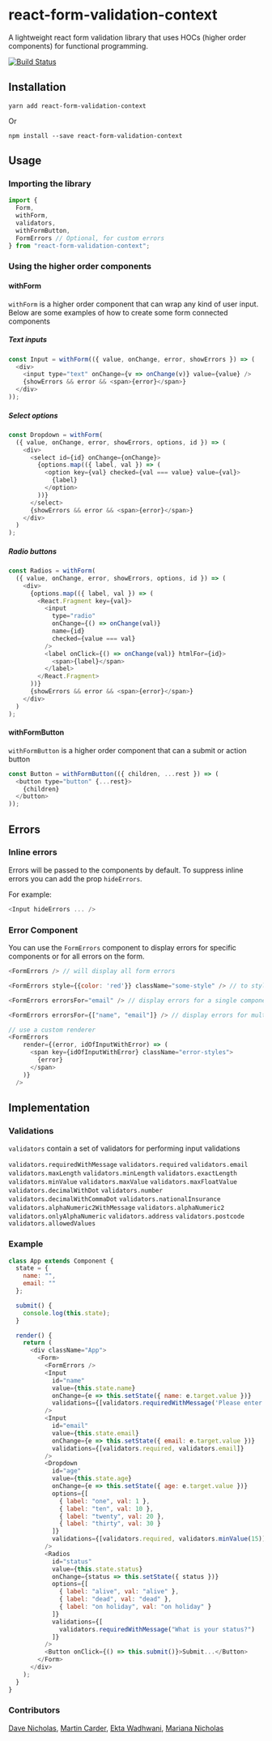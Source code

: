 # react-form-validation-context

A lightweight react form validation library that uses HOCs (higher order components) for functional programming.

[![Build Status](https://travis-ci.org/dave-nicholas/react-form-validation-context.svg?branch=master)](https://travis-ci.org/dave-nicholas/react-form-validation-context)

## Installation

```
yarn add react-form-validation-context
```

Or 

```
npm install --save react-form-validation-context
```

## Usage

### Importing the library

```javascript 
import {
  Form,
  withForm,
  validators,
  withFormButton,
  FormErrors // Optional, for custom errors
} from "react-form-validation-context";
```

### Using the higher order components

#### withForm

`withForm` is a higher order component that can wrap any kind of user input.
Below are some examples of how to create some form connected components

##### Text inputs

```javascript
const Input = withForm(({ value, onChange, error, showErrors }) => (
  <div>
    <input type="text" onChange={v => onChange(v)} value={value} />
    {showErrors && error && <span>{error}</span>}
  </div>
));
```

##### Select options

```javascript
const Dropdown = withForm(
  ({ value, onChange, error, showErrors, options, id }) => (
    <div>
      <select id={id} onChange={onChange}>
        {options.map(({ label, val }) => (
          <option key={val} checked={val === value} value={val}>
            {label}
          </option>
        ))}
      </select>
      {showErrors && error && <span>{error}</span>}
    </div>
  )
);
```

##### Radio buttons

```javascript
const Radios = withForm(
  ({ value, onChange, error, showErrors, options, id }) => (
    <div>
      {options.map(({ label, val }) => (
        <React.Fragment key={val}>
          <input
            type="radio"
            onChange={() => onChange(val)}
            name={id}
            checked={value === val}
          />
          <label onClick={() => onChange(val)} htmlFor={id}>
            <span>{label}</span>
          </label>
        </React.Fragment>
      ))}
      {showErrors && error && <span>{error}</span>}
    </div>
  )
);
```


#### withFormButton

`withFormButton` is a higher order component that can a submit or action button

```javascript
const Button = withFormButton(({ children, ...rest }) => (
  <button type="button" {...rest}>
    {children}
  </button>
));
```

## Errors

### Inline errors

Errors will be passed to the components by default.
To suppress inline errors you can add the prop `hideErrors`.

For example: 

```Javascript
<Input hideErrors ... />
```

### Error Component

You can use the `FormErrors` component to display errors for specific components or for all errors on the form.

```javascript
<FormErrors /> // will display all form errors

<FormErrors style={{color: 'red'}} className="some-style" /> // to style errors you may pass props

<FormErrors errorsFor="email" /> // display errors for a single component

<FormErrors errorsFor={["name", "email"]} /> // display errors for multiple components

// use a custom renderer
<FormErrors
    render={(error, idOfInputWithError) => (
      <span key={idOfInputWithError} className="error-styles">
        {error}
      </span>
    )}
  />
```

## Implementation

### Validations

`validators` contain a set of validators for performing input validations


`validators.requiredWithMessage`
`validators.required`
`validators.email`
`validators.maxLength`
`validators.minLength`
`validators.exactLength`
`validators.minValue`
`validators.maxValue`
`validators.maxFloatValue`
`validators.decimalWithDot`
`validators.number`
`validators.decimalWithCommaDot`
`validators.nationalInsurance`
`validators.alphaNumeric2WithMessage`
`validators.alphaNumeric2`
`validators.onlyAlphaNumeric`
`validators.address`
`validators.postcode`
`validators.allowedValues`


### Example

```javascript
class App extends Component {
  state = {
    name: "",
    email: ""
  };

  submit() {
    console.log(this.state);
  }

  render() {
    return (
      <div className="App">
        <Form>
          <FormErrors />
          <Input
            id="name"
            value={this.state.name}
            onChange={e => this.setState({ name: e.target.value })}
            validations={[validators.requiredWithMessage('Please enter a name'), validators.maxLength(20)]}
          />
          <Input
            id="email"
            value={this.state.email}
            onChange={e => this.setState({ email: e.target.value })}
            validations={[validators.required, validators.email]}
          />
          <Dropdown
            id="age"
            value={this.state.age}
            onChange={e => this.setState({ age: e.target.value })}
            options={[
              { label: "one", val: 1 },
              { label: "ten", val: 10 },
              { label: "twenty", val: 20 },
              { label: "thirty", val: 30 }
            ]}
            validations={[validators.required, validators.minValue(15)]}
          />
          <Radios
            id="status"
            value={this.state.status}
            onChange={status => this.setState({ status })}
            options={[
              { label: "alive", val: "alive" },
              { label: "dead", val: "dead" },
              { label: "on holiday", val: "on holiday" }
            ]}
            validations={[
              validators.requiredWithMessage("What is your status?")
            ]}
          />
          <Button onClick={() => this.submit()}>Submit...</Button>
        </Form>
      </div>
    );
  }
}

```

### Contributors

[Dave Nicholas](https://github.com/dave-nicholas), [Martin Carder](https://github.com/MartinCarder), [Ekta Wadhwani](https://github.com/EktaWadhwani), [Mariana Nicholas](https://github.com/manicholas) 
